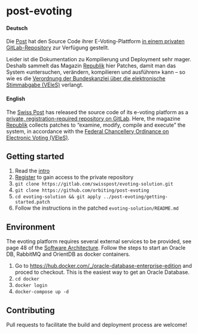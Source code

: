 # post-evoting

#### Deutsch

Die [Post](https://www.post.ch/de/geschaeftlich/themen-a-z/branchenloesungen/e-voting-loesung-der-post/e-voting-quellcode) hat den Source Code ihrer E-Voting-Plattform [in einem privaten GitLab-Repository](https://gitlab.com/swisspost/evoting-solution) zur Verfügung gestellt.

Leider ist die Dokumentation zu Kompilierung und Deployment sehr mager. Deshalb sammelt das Magazin [Republik](https://www.republik.ch) hier Patches, damit man das System «untersuchen, verändern, kompilieren und ausführen» kann – so wie es die
[Verordnung der Bundeskanzlei über die elektronische Stimmabgabe (VEleS)](https://www.admin.ch/opc/de/classified-compilation/20132343/index.html#a7b) verlangt.

#### English

The [Swiss Post](https://www.post.ch/en/business/a-z-of-subjects/industry-solutions/swiss-post-e-voting/e-voting-source-code) has released the source code of its e-voting platform as a [private, registration-required repository on GitLab](https://gitlab.com/swisspost/evoting-solution). Here, the magazine [Republik](https://www.republik.ch) collects patches to “examine, modify, compile and execute” the system, in accordance with the [Federal Chancellery Ordinance on Electronic Voting (VEleS)](https://www.admin.ch/opc/en/classified-compilation/20132343/index.html#a7b).

## Getting started

 1. Read the [intro](https://www.post.ch/en/business/a-z-of-subjects/industry-solutions/swiss-post-e-voting/e-voting-source-code)
 1. [Register](https://www.evoting.ch/sourcecode/ui/home?lang=en) to gain access to the private repository
 1. `git clone https://gitlab.com/swisspost/evoting-solution.git`
 1. `git clone https://github.com/orbiting/post-evoting`
 1. `cd evoting-solution && git apply ../post-evoting/getting-started.patch`
 1. Follow the instructions in the patched `evoting-solution/README.md`

## Environment
The evoting platform requires several external services to be provided, see page 48 of the [Software Architecture](https://gitlab.com/swisspost/evoting-solution/blob/43da689fc60a3ef471d3bc41f26746a76d6aa93d/documentation/Scytl_sVote_Software_Architecture.pdf). Follow the steps to start an Oracle DB, RabbitMQ and OrientDB as docker containers.

 1. Go to https://hub.docker.com/_/oracle-database-enterprise-edition and proced to checkout. This is the easiest way to get an Oracle Database.
 1. `cd docker`
 1. `docker login`
 1. `docker-compose up -d`

## Contributing

Pull requests to facilitate the build and deployment process are welcome!
